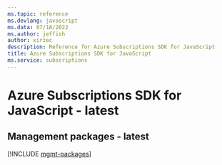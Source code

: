 ```yaml
---
ms.topic: reference
ms.devlang: javascript
ms.data: 07/18/2022
ms.author: jeffish
author: xirzec
description: Reference for Azure Subscriptions SDK for JavaScript
title: Azure Subscriptions SDK for JavaScript
ms.service: subscriptions
---
```

# Azure Subscriptions SDK for JavaScript - latest

## Management packages - latest
[!INCLUDE [mgmt-packages](subscriptions-mgmt-index.md)]
